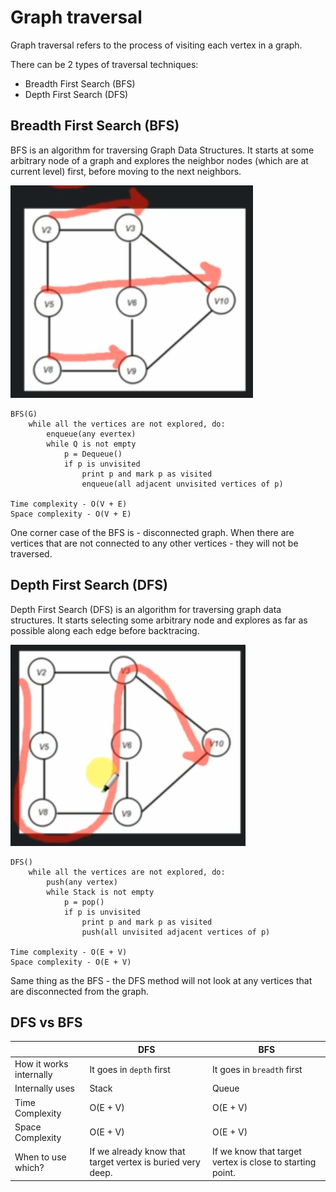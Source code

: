 # Graph traversal

Graph traversal refers to the process of visiting each vertex in a graph.

There can be 2 types of traversal techniques:
- Breadth First Search (BFS)
- Depth First Search (DFS)

## Breadth First Search (BFS)

BFS is an algorithm for traversing Graph Data Structures. It starts at some arbitrary node of a graph and explores the neighbor nodes (which are at current level) first, before moving to the next neighbors.

![](../../images/2019-07-22-14-42-11.png)

```
BFS(G)
    while all the vertices are not explored, do:
        enqueue(any evertex)
        while Q is not empty
            p = Dequeue()
            if p is unvisited
                print p and mark p as visited
                enqueue(all adjacent unvisited vertices of p)

Time complexity - O(V + E)
Space complexity - O(V + E)
```

One corner case of the BFS is - disconnected graph. When there are vertices that are not connected to any other vertices - they will not be traversed.

## Depth First Search (DFS)

Depth First Search (DFS) is an algorithm for traversing graph data structures. It starts selecting some arbitrary node and explores as far as possible along each edge before backtracing.

![](../../images/2019-07-22-14-41-41.png)


```
DFS()
    while all the vertices are not explored, do:
        push(any vertex)
        while Stack is not empty
            p = pop()
            if p is unvisited
                print p and mark p as visited
                push(all unvisited adjacent vertices of p)

Time complexity - O(E + V)
Space complexity - O(E + V)
```

Same thing as the BFS - the DFS method will not look at any vertices that are disconnected from the graph.

## DFS vs BFS

|                         | DFS                                                        | BFS                                                       |
|-------------------------|------------------------------------------------------------|-----------------------------------------------------------|
| How it works internally | It goes in `depth` first                                   | It goes in `breadth` first                                |
| Internally uses         | Stack                                                      | Queue                                                     |
| Time Complexity         | O(E + V)                                                   | O(E + V)                                                  |
| Space Complexity        | O(E + V)                                                   | O(E + V)                                                  |
| When to use which?      | If we already know that target vertex is buried very deep. | If we know that target vertex is close to starting point. |